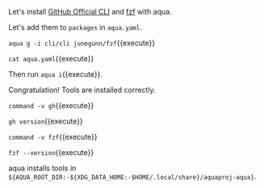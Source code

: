 Let's install [GitHub Official CLI](https://cli.github.com/) and [fzf](https://github.com/junegunn/fzf) with aqua.

Let's add them to `packages` in `aqua.yaml`.

`aqua g -i cli/cli junegunn/fzf`{{execute}}

`cat aqua.yaml`{{execute}}

Then run `aqua i`{{execute}}.

Congratulation! Tools are installed correctly.

`command -v gh`{{execute}}

`gh version`{{execute}}

`command -v fzf`{{execute}}

`fzf --version`{{execute}}

aqua installs tools in `${AQUA_ROOT_DIR:-${XDG_DATA_HOME:-$HOME/.local/share}/aquaproj-aqua}`.
